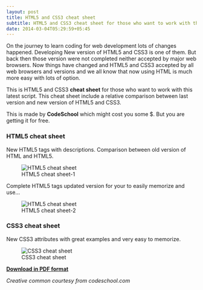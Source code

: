 ```yaml
---
layout: post
title: HTML5 and CSS3 cheat sheet
subtitle: HTML5 and CSS3 cheat sheet for those who want to work with this latest script.
date: 2014-03-04T05:29:59+05:45
---
```


On the journey to learn coding for web development lots of changes happened. Developing New version of HTML5 and CSS3 is one of them. But back then those version were not completed neither accepted by major web browsers. Now things have changed and HTML5 and CSS3 accepted by all web browsers and versions and we all know that now using HTML is much more easy with lots of option.

This is HTML5 and CSS3 **cheat sheet** for those who want to work with this latest script. This cheat sheet include a relative comparison between last version and new version of HTML5 and CSS3.

This is made by **CodeSchool** which might cost you some $. But you are getting it for free.

### HTML5 cheat sheet

New HTML5 tags with descriptions. Comparison between old version of HTML and HTML5.

<figure>
  <img alt="HTML5 cheat sheet" border="0" src="//googledrive.com/host/0B6ktZzNhkH6JMmd2a29fMGoxRWc/html5-cheat-sheet.jpg" title="HTML5 cheat sheet" />
  <figcaption>HTML5 cheat sheet-1</figcaption>
</figure>

Complete HTML5 tags updated version for your to easily memorize and use...

<figure>
  <img alt="HTML5 cheat sheet" border="0" src="//googledrive.com/host/0B6ktZzNhkH6JMmd2a29fMGoxRWc/html5-cheat-sheet2.jpg" title="HTML5 cheat sheet-2" />
  <figcaption>HTML5 cheat sheet-2</figcaption>
</figure>

### CSS3 cheat sheet

New CSS3 attributes with great examples and very easy to memorize.

<figure>
  <img alt="CSS3 cheat sheet" border="0" src="//googledrive.com/host/0B6ktZzNhkH6JMmd2a29fMGoxRWc/css3-cheat-sheet.jpg" title="CSS3 cheat sheet" />
  <figcaption>CSS3 cheat sheet</figcaption>
</figure>

[**Download in PDF format**](/assets/pdf/2014/20140304--html5-and-css3-cheat-sheet.pdf)

_Creative common courtesy from codeschool.com_

